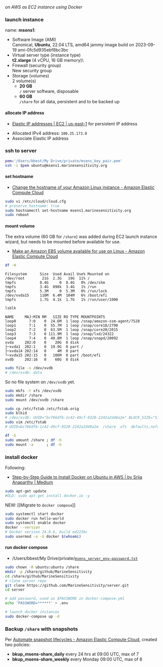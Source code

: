 _on AWS as EC2 instance using Docker_

### launch instance

name: **msens1**:

- Software Image (AMI)\
  Canonical, **Ubuntu**, 22.04 LTS, amd64 jammy image build on 2023-09-19
  ami-0fc5d935ebf8bc3bc
- Virtual server type (instance type)\
  **t2.xlarge** (4 vCPU, 16 GB memory)\
- Firewall (security group)\
  New security group
- Storage (volumes)\
  2 volume(s)
  - **20 GB**\
    `/` server software, disposable
  - **60 GB**\
    `/share` for all data, persistent and to be backed up

#### allocate IP address

* [Elastic IP addresses | EC2 | us-east-1](https://us-east-1.console.aws.amazon.com/ec2/home?region=us-east-1#Addresses:) for persistent IP address

- Allocated IPv4 address: `100.25.173.0`
- Associate Elastic IP address

### ssh to server

```bash
pem='/Users/bbest/My Drive/private/msens_key_pair.pem'
ssh -i $pem ubuntu@msens1.marinesensitivity.org
```

#### set hostname

* [Change the hostname of your Amazon Linux instance - Amazon Elastic Compute Cloud](https://docs.aws.amazon.com/AWSEC2/latest/UserGuide/set-hostname.html)


```bash
sudo vi /etc/cloud/cloud.cfg
# preserve_hostname: true
sudo hostnamectl set-hostname msens1.marinesensitivity.org
sudo reboot
```

#### mount volume

The extra volume (60 GB for `/share`) was added during EC2 launch instance wizard, but needs to be mounted before available for use.

* [Make an Amazon EBS volume available for use on Linux - Amazon Elastic Compute Cloud](https://docs.aws.amazon.com/AWSEC2/latest/UserGuide/ebs-using-volumes.html)

```bash
df -H
```

```
Filesystem      Size  Used Avail Use% Mounted on
/dev/root        21G  2.3G   19G  11% /
tmpfs           8.4G     0  8.4G   0% /dev/shm
tmpfs           3.4G  898k  3.4G   1% /run
tmpfs           5.3M     0  5.3M   0% /run/lock
/dev/xvda15     110M  6.4M  104M   6% /boot/efi
tmpfs           1.7G  4.1k  1.7G   1% /run/user/1000
```

```bash
lsblk
```

```
NAME     MAJ:MIN RM   SIZE RO TYPE MOUNTPOINTS
loop0      7:0    0  24.6M  1 loop /snap/amazon-ssm-agent/7528
loop1      7:1    0  55.7M  1 loop /snap/core18/2790
loop2      7:2    0  63.5M  1 loop /snap/core20/2015
loop3      7:3    0 111.9M  1 loop /snap/lxd/24322
loop4      7:4    0  40.8M  1 loop /snap/snapd/20092
xvda     202:0    0    20G  0 disk 
├─xvda1  202:1    0  19.9G  0 part /
├─xvda14 202:14   0     4M  0 part 
└─xvda15 202:15   0   106M  0 part /boot/efi
xvdb     202:16   0    60G  0 disk
```

```bash
sudo file -s /dev/xvdb
# /dev/xvdb: data
```

So no file system on `/dev/xvdb` yet.

```bash
sudo mkfs -t xfs /dev/xvdb
sudo mkdir /share
sudo mount /dev/xvdb /share
```

```bash
sudo cp /etc/fstab /etc/fstab.orig
sudo blkid
# /dev/xvdb: UUID="bc766dfb-1c42-49cf-9320-2242a2d48a2e" BLOCK_SIZE="512" TYPE="xfs"
sudo vim /etc/fstab
# UUID=bc766dfb-1c42-49cf-9320-2242a2d48a2e  /share  xfs  defaults,nofail  0  2

df -h
sudo umount /share ; df -h
sudo mount -a      ; df -h
```

### install docker

Following:

* [Step-by-Step Guide to Install Docker on Ubuntu in AWS | by Srija Anaparthy | Medium](https://medium.com/@srijaanaparthy/step-by-step-guide-to-install-docker-on-ubuntu-in-aws-a39746e5a63d)

```bash
sudo apt-get update
#OLD: sudo apt-get install docker.io -y
```

NEW: [[Migrate to `docker compose`]]

```bash
sudo systemctl start docker
sudo docker run hello-world
sudo systemctl enable docker
docker --version
# Docker version 24.0.6, build ed223bc
sudo usermod -a -G docker $(whoami)
```

#### run docker compose

- /Users/bbest/My Drive/private/[`msens_server_env-password.txt`](https://drive.google.com/open?id=17B3djETDU8SVwGvJdZ3rp7TKtX8w0cfl&usp=drive_fs)

```bash
sudo chown -R ubuntu:ubuntu /share
mkdir -p /share/github/MarineSensitivity
cd /share/github/MarineSensitivity
# clone server repo
git clone https://github.com/MarineSensitivity/server.git
cd server

# add password, used as $PASSWORD in docker-compose.yml
echo 'PASSWORD=******' > .env

# launch docker instances
sudo docker-compose up -d
```

### Backup `/share` with snapshots

Per [Automate snapshot lifecycles - Amazon Elastic Compute Cloud](https://docs.aws.amazon.com/AWSEC2/latest/UserGuide/snapshot-ami-policy.html#create-snap-policy), created two policies:

- **bkup_msens-share_daily** every 24 hrs at 09:00 UTC, max of 7
- **bkup_msens-share_weekly** every Monday 09:00 UTC, max of 8

